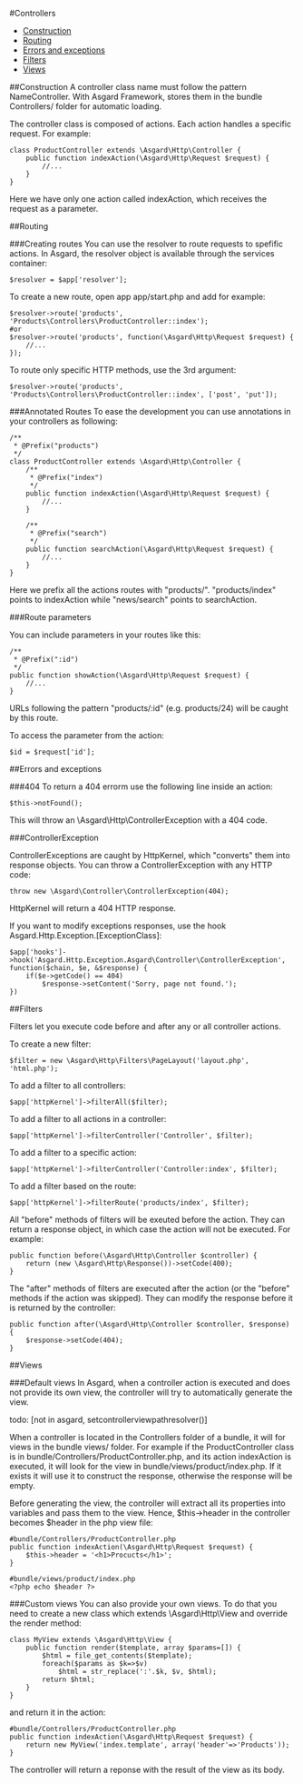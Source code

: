 #Controllers

- [Construction](#construction)
- [Routing](#routing)
- [Errors and exceptions](#errors)
- [Filters](#filters)
- [Views](#views)

<a name="validator"></a>
##Construction
A controller class name must follow the pattern NameController. With Asgard Framework, stores them in the bundle Controllers/ folder for automatic loading.

The controller class is composed of actions. Each action handles a specific request. For example:

	class ProductController extends \Asgard\Http\Controller {
		public function indexAction(\Asgard\Http\Request $request) {
			//...
		}
	}

Here we have only one action called indexAction, which receives the request as a parameter.

<a name="validator"></a>
##Routing

###Creating routes
You can use the resolver to route requests to spefific actions. In Asgard, the resolver object is available through the services container:

	$resolver = $app['resolver'];

To create a new route, open app app/start.php and add for example:

	$resolver->route('products', 'Products\Controllers\ProductController::index');
	#or
	$resolver->route('products', function(\Asgard\Http\Request $request) {
		//...
	});

To route only specific HTTP methods, use the 3rd argument:

	$resolver->route('products', 'Products\Controllers\ProductController::index', ['post', 'put']);

###Annotated Routes
To ease the development you can use annotations in your controllers as following:

	/**
	 * @Prefix("products")
	 */
	class ProductController extends \Asgard\Http\Controller {
		/**
		 * @Prefix("index")
		 */
		public function indexAction(\Asgard\Http\Request $request) {
			//...
		}

		/**
		 * @Prefix("search")
		 */
		public function searchAction(\Asgard\Http\Request $request) {
			//...
		}
	}

Here we prefix all the actions routes with "products/". "products/index" points to indexAction while "news/search" points to searchAction.

###Route parameters

You can include parameters in your routes like this:
	
	/**
	 * @Prefix(":id")
	 */
	public function showAction(\Asgard\Http\Request $request) {
		//...
	}

URLs following the pattern "products/:id" (e.g. products/24) will be caught by this route.

To access the parameter from the action:

	$id = $request['id'];

<a name="errors"></a>
##Errors and exceptions

###404
To return a 404 errorm use the following line inside an action:

	$this->notFound();

This will throw an \Asgard\Http\ControllerException with a 404 code.

###ControllerException

ControllerExceptions are caught by HttpKernel, which "converts" them into response objects. You can throw a ControllerException with any HTTP code:

	throw new \Asgard\Controller\ControllerException(404);

HttpKernel will return a 404 HTTP response.

If you want to modify exceptions responses, use the hook Asgard.Http.Exception.[ExceptionClass]:

	$app['hooks']->hook('Asgard.Http.Exception.Asgard\Controller\ControllerException', function($chain, $e, &$response) {
		if($e->getCode() == 404)
			$response->setContent('Sorry, page not found.');
	})

<a name="filters"></a>
##Filters

Filters let you execute code before and after any or all controller actions.

To create a new filter:

	$filter = new \Asgard\Http\Filters\PageLayout('layout.php', 'html.php');

To add a filter to all controllers:

	$app['httpKernel']->filterAll($filter);

To add a filter to all actions in a controller:

	$app['httpKernel']->filterController('Controller', $filter);

To add a filter to a specific action:

	$app['httpKernel']->filterController('Controller:index', $filter);

To add a filter based on the route:

	$app['httpKernel']->filterRoute('products/index', $filter);

All "before" methods of filters will be exeuted before the action. They can return a response object, in which case the action will not be executed. For example:

	public function before(\Asgard\Http\Controller $controller) {
		return (new \Asgard\Http\Response())->setCode(400);
	}

The "after" methods of filters are executed after the action (or the "before" methods if the action was skipped). They can modify the response before it is returned by the controller: 

	public function after(\Asgard\Http\Controller $controller, $response) {
		$response->setCode(404);
	}

<a name="views"></a>
##Views

###Default views
In Asgard, when a controller action is executed and does not provide its own view, the controller will try to automatically generate the view. 

todo: [not in asgard, setcontrollerviewpathresolver()]

When a controller is located in the Controllers folder of a bundle, it will for views in the bundle views/ folder. For example if the ProductController class is in bundle/Controllers/ProductController.php, and its action indexAction is executed, it will look for the view in bundle/views/product/index.php. If it exists it will use it to construct the response, otherwise the response will be empty.

Before generating the view, the controller will extract all its properties into variables and pass them to the view. Hence, $this->header in the controller becomes $header in the php view file:

	#bundle/Controllers/ProductController.php
	public function indexAction(\Asgard\Http\Request $request) {
		$this->header = '<h1>Procucts</h1>';
	}

	#bundle/views/product/index.php
	<?php echo $header ?>

###Custom views
You can also provide your own views. To do that you need to create a new class which extends \Asgard\Http\View and override the render method:

	class MyView extends \Asgard\Http\View {
		public function render($template, array $params=[]) {
			$html = file_get_contents($template);
			foreach($params as $k=>$v)
				$html = str_replace(':'.$k, $v, $html);
			return $html;
		}
	}

and return it in the action:

	#bundle/Controllers/ProductController.php
	public function indexAction(\Asgard\Http\Request $request) {
		return new MyView('index.template', array('header'=>'Products'));
	}

The controller will return a reponse with the result of the view as its body.